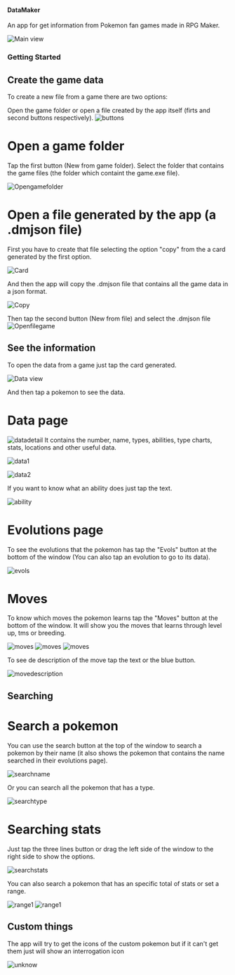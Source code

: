 #### DataMaker

An app for get information from Pokemon fan games made in RPG Maker.

![Main view](/images/mainview.png)

### Getting Started
## Create the game data
To create a new file from a game there are two options:

Open the game folder or open a file created by the app itself
(firts and second buttons respectively).
![buttons](/images/buttons.png)

# Open a game folder
Tap the first button (New from game folder).
Select the folder that contains the game files 
(the folder which containt the game.exe file).

![Opengamefolder](/images/openfolder.png)

# Open a file generated by the app (a .dmjson file)

First you have to create that file selecting the option "copy" from the a 
card generated by the first option.

![Card](/images/card.png)

And then the app will copy the .dmjson file that contains all the game data
in a json format.

![Copy](/images/copied.png)

Then tap the second button (New from file) and select the .dmjson file
![Openfilegame](/images/openfile.png)

## See the information
To open the data from a game just tap the card generated.

![Data view](/images/dataview.png)

And then tap a pokemon to see the data.

# Data page
![datadetail](/images/detailview.png)
It contains the number, name, types, abilities, type charts, 
stats, locations and other useful data.

![data1](/images/datadetailview.png)

![data2](/images/datadetailview2.png)

If you want to know what an ability does just tap the text.

![ability](/images/abilities.png)

# Evolutions page

To see the evolutions that the pokemon has tap the "Evols" button at the
bottom of the window (You can also tap an evolution to go to its data).

![evols](/images/evols.png)

# Moves
To know which moves the pokemon learns tap the "Moves" button at the
bottom of the window.
It will show you the moves that learns through level up, tms or breeding.

![moves](/images/moves1.png)
![moves](/images/moves2.png)
![moves](/images/moves3.png)

To see de description of the move tap the text or the blue button.

![movedescription](/images/movesdescription.png)

## Searching
# Search a pokemon
You can use the search button at the top of the window to search a pokemon
by their name (it also shows the pokemon that contains the name searched in their
evolutions page).

![searchname](/images/searchname.png)

Or you can search all the pokemon that has a type.

![searchtype](/images/searchtypes.png)

# Searching stats
Just tap the three lines button or drag the left side of the window to
the right side to show the options.

![searchstats](/images/searchstats.png)

You can also search a pokemon that has an specific total of stats or
set a range.

![range1](/images/range1.png)
![range1](/images/range2.png)

## Custom things
The app will try to get the icons of the custom pokemon but if it
can't get them just will show an interrogation icon

![unknow](/images/unknow.png)



